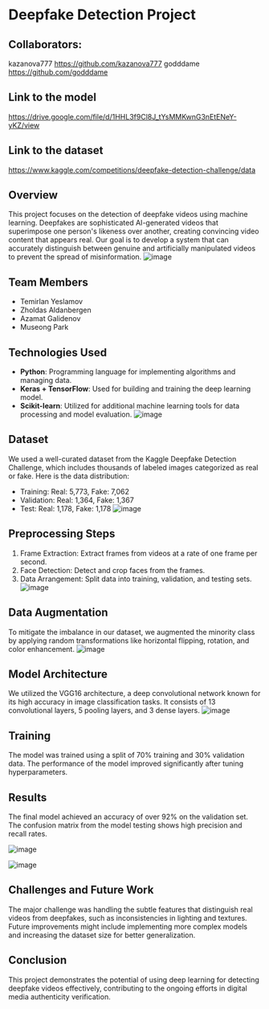 # Deepfake Detection Project

## Collaborators:
kazanova777 https://github.com/kazanova777
godddame https://github.com/godddame

## Link to the model
https://drive.google.com/file/d/1HHL3f9Cl8J_tYsMMKwnG3nEtENeY-yKZ/view

## Link to the dataset
https://www.kaggle.com/competitions/deepfake-detection-challenge/data

## Overview
This project focuses on the detection of deepfake videos using machine learning. Deepfakes are sophisticated AI-generated videos that superimpose one person's likeness over another, creating convincing video content that appears real. Our goal is to develop a system that can accurately distinguish between genuine and artificially manipulated videos to prevent the spread of misinformation.
![image](https://github.com/kazanova777/deepfakedetection/assets/117648953/078e7a80-1a9f-4e51-a038-b1c778b5583e)

## Team Members
- Temirlan Yeslamov
- Zholdas Aldanbergen
- Azamat Galidenov
- Museong Park

## Technologies Used
- **Python**: Programming language for implementing algorithms and managing data.
- **Keras + TensorFlow**: Used for building and training the deep learning model.
- **Scikit-learn**: Utilized for additional machine learning tools for data processing and model evaluation.
![image](https://github.com/kazanova777/deepfakedetection/assets/117648953/10dc3670-0f2e-4721-8aa8-f5e48defca04)

## Dataset
We used a well-curated dataset from the Kaggle Deepfake Detection Challenge, which includes thousands of labeled images categorized as real or fake. Here is the data distribution:
- Training: Real: 5,773, Fake: 7,062
- Validation: Real: 1,364, Fake: 1,367
- Test: Real: 1,178, Fake: 1,178
![image](https://github.com/kazanova777/deepfakedetection/assets/117648953/97acbd73-6ab5-44a6-9809-c258b950466c)


## Preprocessing Steps
1. Frame Extraction: Extract frames from videos at a rate of one frame per second.
2. Face Detection: Detect and crop faces from the frames.
3. Data Arrangement: Split data into training, validation, and testing sets.
![image](https://github.com/kazanova777/deepfakedetection/assets/117648953/22583720-1b81-487f-a6ab-c4f04f71f895)


## Data Augmentation
To mitigate the imbalance in our dataset, we augmented the minority class by applying random transformations like horizontal flipping, rotation, and color enhancement.
![image](https://github.com/kazanova777/deepfakedetection/assets/117648953/18e57466-1164-46f1-be2e-c5fef7116b9e)


## Model Architecture
We utilized the VGG16 architecture, a deep convolutional network known for its high accuracy in image classification tasks. It consists of 13 convolutional layers, 5 pooling layers, and 3 dense layers.
![image](https://github.com/kazanova777/deepfakedetection/assets/117648953/b80d7d8c-8c45-416e-9223-ad4177a666cd)


## Training
The model was trained using a split of 70% training and 30% validation data. The performance of the model improved significantly after tuning hyperparameters.

## Results
The final model achieved an accuracy of over 92% on the validation set. The confusion matrix from the model testing shows high precision and recall rates.

![image](https://github.com/kazanova777/deepfakedetection/assets/117648953/a674adf6-3633-4e4c-a281-78f1016b0308)

![image](https://github.com/kazanova777/deepfakedetection/assets/117648953/383b1a96-b379-4b14-ac58-9af1a9b95121)


## Challenges and Future Work
The major challenge was handling the subtle features that distinguish real videos from deepfakes, such as inconsistencies in lighting and textures. Future improvements might include implementing more complex models and increasing the dataset size for better generalization.

## Conclusion
This project demonstrates the potential of using deep learning for detecting deepfake videos effectively, contributing to the ongoing efforts in digital media authenticity verification.

